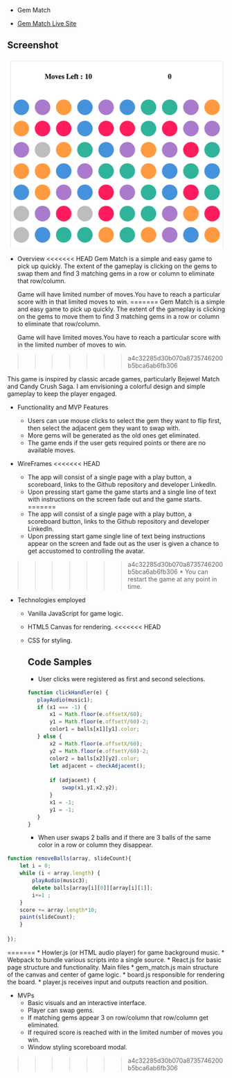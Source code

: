 * Gem Match

* [Gem Match Live Site](https://nathashas1.github.io/GEM-MATCH/index.html)

## Screenshot
![Gem Match screenshot](assets/images/shot1.png)

* Overview
<<<<<<< HEAD
	Gem Match is a simple and easy game to pick up quickly. The extent of the gameplay is clicking on the gems to swap them and find 3 matching gems in a row or column to eliminate that row/column.

	Game will have limited number of moves.You have to reach  a particular score with in that limited moves to win.
=======
	Gem Match is a simple and easy game to pick up quickly. The extent of the gameplay is clicking on the gems to move them to find 3 matching gems in a row or column to eliminate that row/column.

	Game will have limited moves.You have to reach  a particular score with in the limited number of moves to win.
>>>>>>> a4c32285d30b070a8735746200b5bca6ab6fb306

  This game is inspired by classic arcade games, particularly Bejewel Match and Candy Crush Saga. I am envisioning a colorful design and simple gameplay to keep the player engaged.


* Functionality and MVP Features
    * Users can use mouse clicks to select the gem they want to flip first, then select the adjacent gem they want to swap with.
    * More gems will be generated as the old ones get eliminated.
    * The game ends if the user gets required points or there are no available moves.


* WireFrames
<<<<<<< HEAD
    * The app will consist of a single page with a play button, a scoreboard, links to the Github repository and developer LinkedIn.
    * Upon pressing start game the game starts and a single line of text with instructions on the screen fade out and the game starts.
=======
    * The app will consist of a single page with a play button, a scoreboard button, links to the Github repository and developer LinkedIn.
    * Upon pressing start game single line of text being instructions appear on the screen and fade out as the user is given a chance to get accustomed to controlling the avatar.
>>>>>>> a4c32285d30b070a8735746200b5bca6ab6fb306
    * You can restart the game at any point in time.




  * Technologies employed
    *  Vanilla JavaScript for game logic.
    *  HTML5 Canvas for rendering.
<<<<<<< HEAD
    *  CSS for styling.


		 ## Code Samples
		 * User clicks were registered as first and second selections.

		 ```javascript
		 function clickHandler(e) {
		 	playAudio(music1);
		 	if (x1 === -1) {
		 		x1 = Math.floor(e.offsetX/60);
		 		y1 = Math.floor(e.offsetY/60)-2;
		 		color1 = balls[x1][y1].color;
		 	} else {
		 		x2 = Math.floor(e.offsetX/60);
		 		y2 = Math.floor(e.offsetY/60)-2;
		 		color2 = balls[x2][y2].color;
		 		let adjacent = checkAdjacent();

		 		if (adjacent) {
		 			swap(x1,y1,x2,y2);
		 		}
		 		x1 = -1;
		 		y1 = -1;
		 	}
		 }
		 ```

		 * When user swaps 2 balls and if there are 3 balls of the same color in a row or column they disappear.

```javascript
function removeBalls(array, slideCount){
	let i = 0;
	while (i < array.length) {
		playAudio(music3);
		delete balls[array[i][0]][array[i][1]];
		i+=1 ;
	}
	score += array.length*10;
	paint(slideCount);
	}

});
```
=======
    *  Howler.js (or HTML audio player) for game background music.
    *  Webpack to bundle various scripts into a single source.
    *  React.js for basic page structure and functionality.
      Main files
    *  gem_match.js main structure of the canvas and center of game logic.
    *  board.js responsible for rendering the board.
    *  player.js receives input and outputs reaction and position.



  * MVPs
     * Basic visuals and an interactive interface.
     * Player can swap gems.
     * If matching gems appear 3 on row/column that row/column get eliminated.
     * If required score is reached with in the limited number of moves you win.
     * Window styling scoreboard modal.
>>>>>>> a4c32285d30b070a8735746200b5bca6ab6fb306
